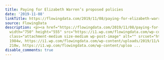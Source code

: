 ```yaml
---
title: Paying for Elizabeth Warren’s proposed policies
date: '2019-11-08'
linkTitle: https://flowingdata.com/2019/11/08/paying-for-elizabeth-warrens-proposed-policies/
source: FlowingData
description: <p><a href="https://flowingdata.com/2019/11/08/paying-for-elizabeth-warrens-proposed-policies/"><img
  width="750" height="555" src="https://i1.wp.com/flowingdata.com/wp-content/uploads/2019/11/Warren-policies-payments.png?fit=750%2C555&amp;ssl=1"
  class="attachment-medium size-medium wp-post-image" alt="" srcset="https://i1.wp.com/flowingdata.com/wp-content/uploads/2019/11/Warren-policies-payments.png?w=1984&amp;ssl=1
  1984w, https://i1.wp.com/flowingdata.com/wp-content/uploads/2019/11/Warren-policies-payments.png?resize=210%2C155&amp;ssl=1
  210w, https://i1.wp.com/flowingdata.com/wp-content/uploa ...
disable_comments: true
---
```

<p><a href="https://flowingdata.com/2019/11/08/paying-for-elizabeth-warrens-proposed-policies/"><img width="750" height="555" src="https://i1.wp.com/flowingdata.com/wp-content/uploads/2019/11/Warren-policies-payments.png?fit=750%2C555&amp;ssl=1" class="attachment-medium size-medium wp-post-image" alt="" srcset="https://i1.wp.com/flowingdata.com/wp-content/uploads/2019/11/Warren-policies-payments.png?w=1984&amp;ssl=1 1984w, https://i1.wp.com/flowingdata.com/wp-content/uploads/2019/11/Warren-policies-payments.png?resize=210%2C155&amp;ssl=1 210w, https://i1.wp.com/flowingdata.com/wp-content/uploa ...